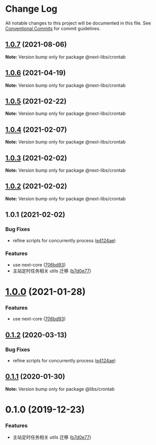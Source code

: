 # Change Log

All notable changes to this project will be documented in this file.
See [Conventional Commits](https://conventionalcommits.org) for commit guidelines.

## [1.0.7](https://github.com/easyops-cn/next-libs/compare/@next-libs/crontab@1.0.6...@next-libs/crontab@1.0.7) (2021-08-06)

**Note:** Version bump only for package @next-libs/crontab





## [1.0.6](https://github.com/easyops-cn/next-libs/compare/@next-libs/crontab@1.0.5...@next-libs/crontab@1.0.6) (2021-04-19)

**Note:** Version bump only for package @next-libs/crontab





## [1.0.5](https://github.com/easyops-cn/next-libs/compare/@next-libs/crontab@1.0.3...@next-libs/crontab@1.0.5) (2021-02-22)

**Note:** Version bump only for package @next-libs/crontab





## [1.0.4](https://github.com/easyops-cn/next-libs/compare/@next-libs/crontab@1.0.3...@next-libs/crontab@1.0.4) (2021-02-07)

**Note:** Version bump only for package @next-libs/crontab

## [1.0.3](https://github.com/easyops-cn/next-libs/compare/@next-libs/crontab@1.0.2...@next-libs/crontab@1.0.3) (2021-02-02)

**Note:** Version bump only for package @next-libs/crontab

## [1.0.2](https://github.com/easyops-cn/next-libs/compare/@next-libs/crontab@1.0.1...@next-libs/crontab@1.0.2) (2021-02-02)

**Note:** Version bump only for package @next-libs/crontab

## 1.0.1 (2021-02-02)

### Bug Fixes

- refine scripts for concurrently process ([e4124ae](https://github.com/easyops-cn/next-libs/commit/e4124ae))

### Features

- use next-core ([706bd93](https://github.com/easyops-cn/next-libs/commit/706bd93))
- 主站定时任务相关 utils 迁移 ([b7d0e77](https://github.com/easyops-cn/next-libs/commit/b7d0e77))

# [1.0.0](https://git.easyops.local/anyclouds/next-libs/compare/@libs/crontab@0.1.2...@libs/crontab@1.0.0) (2021-01-28)

### Features

- use next-core ([706bd93](https://git.easyops.local/anyclouds/next-libs/commits/706bd93))

## [0.1.2](https://git.easyops.local/anyclouds/next-libs/compare/@libs/crontab@0.1.1...@libs/crontab@0.1.2) (2020-03-13)

### Bug Fixes

- refine scripts for concurrently process ([e4124ae](https://git.easyops.local/anyclouds/next-libs/commits/e4124ae))

## [0.1.1](https://git.easyops.local/anyclouds/next-libs/compare/@libs/crontab@0.1.0...@libs/crontab@0.1.1) (2020-01-30)

**Note:** Version bump only for package @libs/crontab

# 0.1.0 (2019-12-23)

### Features

- 主站定时任务相关 utils 迁移 ([b7d0e77](https://git.easyops.local/anyclouds/next-libs/commits/b7d0e77))
